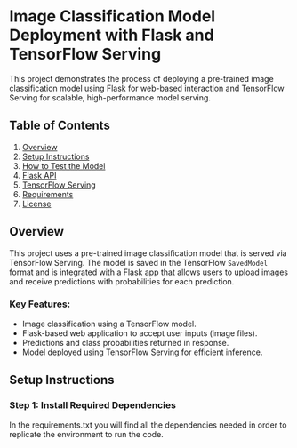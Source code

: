 # Image Classification Model Deployment with Flask and TensorFlow Serving

This project demonstrates the process of deploying a pre-trained image classification model using Flask for web-based interaction and TensorFlow Serving for scalable, high-performance model serving.

## Table of Contents
1. [Overview](#overview)
2. [Setup Instructions](#setup-instructions)
3. [How to Test the Model](#how-to-test-the-model)
4. [Flask API](#flask-api)
5. [TensorFlow Serving](#tensorflow-serving)
6. [Requirements](#requirements)
7. [License](#license)

## Overview

This project uses a pre-trained image classification model that is served via TensorFlow Serving. The model is saved in the TensorFlow `SavedModel` format and is integrated with a Flask app that allows users to upload images and receive predictions with probabilities for each prediction.

### Key Features:
- Image classification using a TensorFlow model.
- Flask-based web application to accept user inputs (image files).
- Predictions and class probabilities returned in response.
- Model deployed using TensorFlow Serving for efficient inference.

## Setup Instructions

### Step 1: Install Required Dependencies

In the requirements.txt you will find all the dependencies needed in order to replicate the environment to run the code.

